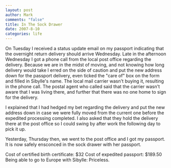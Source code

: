 ```yaml
--- 
layout: post
author: Mark
comments: "false"
title: In The Sock Drawer
date: 2007-8-10
categories: life
---
```

On Tuesday I received a status update email on my passport indicating that the overnight return delivery should arrive Wednesday.  Late in the afternoon Wednesday I got a phone call from the local post office regarding the delivery.  Because we are in the midst of moving, and not knowing how long delivery would take I erred on the side of caution and put the new address down for the passport delivery, even ticked the "care of" box on the form and filled in Sibylle's name.  The local mail carrier wasn't buying it, resulting in the phone call.  The postal agent who called said that the carrier wasn't aware that I was living there, and further that there was no one home to sign for the delivery.

I explained that I had hedged my bet regarding the delivery and put the new address down in case we were fully moved from the current one before the expedited processing completed.  I also asked that they hold the delivery there at the post office so I could swing by after work the following day to pick it up.

Yesterday, Thursday then, we went to the post office and I got my passport.  It is now safely ensconced in the sock drawer with her passport.

Cost of certified birth certificate: $32
Cost of expedited passport: $189.50
Being able to go to Europe with Sibylle: Priceless.
